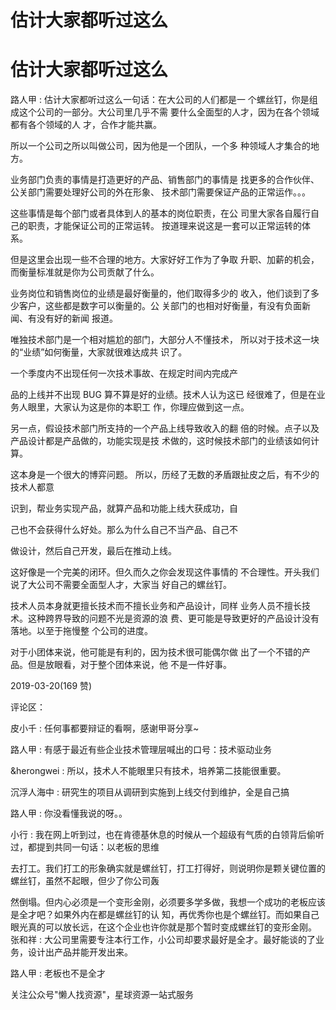 # 估计大家都听过这么

# 估计大家都听过这么

路人甲 : 估计大家都听过这么一句话：在大公司的人们都是一 个螺丝钉，你是组成这个公司的一部分。大公司里几乎不需 要什么全面型的人才，因为在各个领域都有各个领域的人 才，合作才能共赢。

所以一个公司之所以叫做公司，因为他是一个团队，一个多 种领域人才集合的地方。

业务部门负责的事情是打造更好的产品、销售部门的事情是 找更多的合作伙伴、公关部门需要处理好公司的外在形象、 技术部门需要保证产品的正常运作。。。

这些事情是每个部门或者具体到人的基本的岗位职责，在公 司里大家各自履行自己的职责，才能保证公司的正常运转。 按道理来说这是一套可以正常运转的体系。

但是这里会出现一些不合理的地方。大家好好工作为了争取 升职、加薪的机会，而衡量标准就是你为公司贡献了什么。

业务岗位和销售岗位的业绩是最好衡量的，他们取得多少的 收入，他们谈到了多少客户，这些都是数字可以衡量的。公 关部门的也相对好衡量，有没有负面新闻、有没有好的新闻 报道。

唯独技术部门是一个相对尴尬的部门，大部分人不懂技术， 所以对于技术这一块的“业绩”如何衡量，大家就很难达成共 识了。

一个季度内不出现任何一次技术事故、在规定时间内完成产

品的上线并不出现 BUG 算不算是好的业绩。技术人认为这已 经很难了，但是在业务人眼里，大家认为这是你的本职工 作，你理应做到这一点。

另一点，假设技术部门所支持的一个产品上线导致收入的翻 倍的时候。点子以及产品设计都是产品做的，功能实现是技 术做的，这时候技术部门的业绩该如何计算。

这本身是一个很大的博弈问题。 所以，历经了无数的矛盾跟扯皮之后，有不少的技术人都意

识到，帮业务实现产品，就算产品和功能上线大获成功，自

己也不会获得什么好处。那么为什么自己不当产品、自己不

做设计，然后自己开发，最后在推动上线。

这好像是一个完美的闭环。但久而久之你会发现这件事情的 不合理性。开头我们说了大公司不需要全面型人才，大家当 好自己的螺丝钉。

技术人员本身就更擅长技术而不擅长业务和产品设计，同样 业务人员不擅长技术。这种跨界导致的问题不光是资源的浪 费、更可能是导致更好的产品设计没有落地。以至于拖慢整 个公司的进度。

对于小团体来说，他可能是有利的，因为技术很可能偶尔做 出了一个不错的产品。但是放眼看，对于整个团体来说，他 不是一件好事。

2019-03-20(169 赞)

评论区：

皮小千 : 任何事都要辩证的看啊，感谢甲哥分享~

路人甲 : 有感于最近有些企业技术管理层喊出的口号：技术驱动业务

&herongwei : 所以，技术人不能眼里只有技术，培养第二技能很重要。

沉浮人海中 : 研究生的项目从调研到实施到上线交付到维护，全是自己搞

路人甲 : 你没看懂我说的呀。。

小行 : 我在网上听到过，也在肯德基休息的时候从一个超级有气质的白领背后偷听过，都提到共同一句话：以老板的思维

去打工。我们打工的形象确实就是螺丝钉，打工打得好，则说明你是颗关键位置的螺丝钉，虽然不起眼，但少了你公司轰

然倒塌。但内心必须是一个变形金刚，必须要多学多做，我想一个成功的老板应该是全才吧？如果外内在都是螺丝钉的认 知，再优秀你也是个螺丝钉。而如果自己眼光真的可以放长远，在这个企业也许你就是那个暂时变成螺丝钉的变形金刚。 张和祥 : 大公司里需要专注本行工作，小公司却要求最好是全才。最好能谈的了业务，设计出产品并能开发出来。

路人甲 : 老板也不是全才

关注公众号"懒人找资源"，星球资源一站式服务